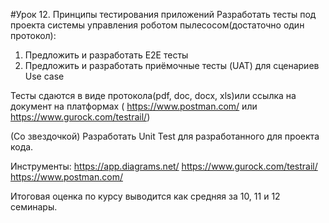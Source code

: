 #Урок 12. Принципы тестирования приложений
Разработать тесты под проекта системы управления роботом пылесосом(достаточно один протокол):
1) Предложить и разработать E2E тесты
2) Предложить и разработать приёмочные тесты (UAT) для сценариев Use case

Тесты сдаются в виде протокола(pdf, doc, docx, xls)или ссылка на документ на платформах ( https://www.postman.com/ или https://www.gurock.com/testrail/)

(Со звездочкой) Разработать Unit Test для разработанного для проекта кода.

Инструменты:
https://app.diagrams.net/
https://www.gurock.com/testrail/
https://www.postman.com/

Итоговая оценка по курсу выводится как средняя за 10, 11 и 12 семинары.